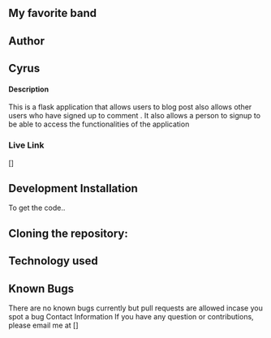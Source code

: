 ## My favorite band
## Author
## Cyrus

#### Description
This is a flask application that allows users to blog post also allows other users who have signed up to comment . It also allows a person to signup to be able to access the functionalities of the application

### Live Link
[]


## Development Installation   
To get the code..

## Cloning the repository:



## Technology used

## Known Bugs
There are no known bugs currently but pull requests are allowed incase you spot a bug
Contact Information
If you have any question or contributions, please email me at []

